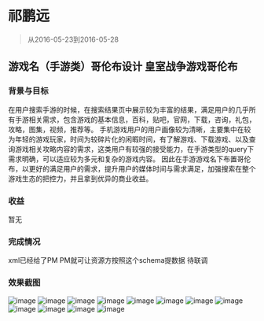 # 祁鹏远

> 从2016-05-23到2016-05-28


## 游戏名（手游类）哥伦布设计 皇室战争游戏哥伦布

### 背景与目标

在用户搜索手游的时候，在搜索结果页中展示较为丰富的结果，满足用户的几乎所有手游相关需求，包含游戏的基本信息，百科，贴吧，官网，下载，咨询，礼包，攻略，图集，视频，推荐等。
手机游戏用户的用户画像较为清晰，主要集中在较为年轻的游戏玩家，时间为较碎片化的闲暇时间，有了解游戏、下载游戏、以及查询游戏相关攻略内容的需求，这类用户有较强的接受能力，在手游类型的query下需求明确，可以适应较为多元和复杂的游戏内容。
因此在手游游戏名下布置哥伦布，以更好的满足用户的需求，提升用户的媒体时间与需求满足，加强搜索在整个游戏生态的把控力，并且拿到优异的商业收益。


### 收益

暂无

### 完成情况

 xml已经给了PM PM就可让资源方按照这个schema提数据 待联调

### 效果截图

![image](http://gitlab.baidu.com/psfe/ala-weeklyreport/uploads/f2f97fd30b57f64d52ba54a76a587a55/image.png)
![image](http://gitlab.baidu.com/psfe/ala-weeklyreport/uploads/d66f3a6c518f503c1e0bb8e8314fcf5e/image.png)
![image](http://gitlab.baidu.com/psfe/ala-weeklyreport/uploads/6c616eacce89cd3c758281b4335e9b35/image.png)
![image](http://gitlab.baidu.com/psfe/ala-weeklyreport/uploads/db1894b429c3cb35395213fe4b699f94/image.png)
![image](http://gitlab.baidu.com/psfe/ala-weeklyreport/uploads/08a701366e2e8f50f376de1bb5ce266f/image.png)
![image](http://gitlab.baidu.com/psfe/ala-weeklyreport/uploads/b03f2f16f8082afff1d9ac759717afd1/image.png)
![image](http://gitlab.baidu.com/psfe/ala-weeklyreport/uploads/643c08ea2f92c5bae0443f9cc0ef4a72/image.png)
![image](http://gitlab.baidu.com/psfe/ala-weeklyreport/uploads/cf13c72b310bafc9f0ab4431a9222d3e/image.png)
![image](http://gitlab.baidu.com/psfe/ala-weeklyreport/uploads/99a0a67b17303541c3b95319d904b735/image.png)
![image](http://gitlab.baidu.com/psfe/ala-weeklyreport/uploads/160df506b9851cd9ccf173a6eae89eda/image.png)
![image](http://gitlab.baidu.com/psfe/ala-weeklyreport/uploads/f1333979a38658c155e5395b05fc712c/image.png)
![image](http://gitlab.baidu.com/psfe/ala-weeklyreport/uploads/ded4e12ebdc143a7da6e597538b9fe26/image.png)